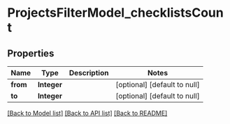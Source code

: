# ProjectsFilterModel_checklistsCount
## Properties

| Name | Type | Description | Notes |
|------------ | ------------- | ------------- | -------------|
| **from** | **Integer** |  | [optional] [default to null] |
| **to** | **Integer** |  | [optional] [default to null] |

[[Back to Model list]](../README.md#documentation-for-models) [[Back to API list]](../README.md#documentation-for-api-endpoints) [[Back to README]](../README.md)

